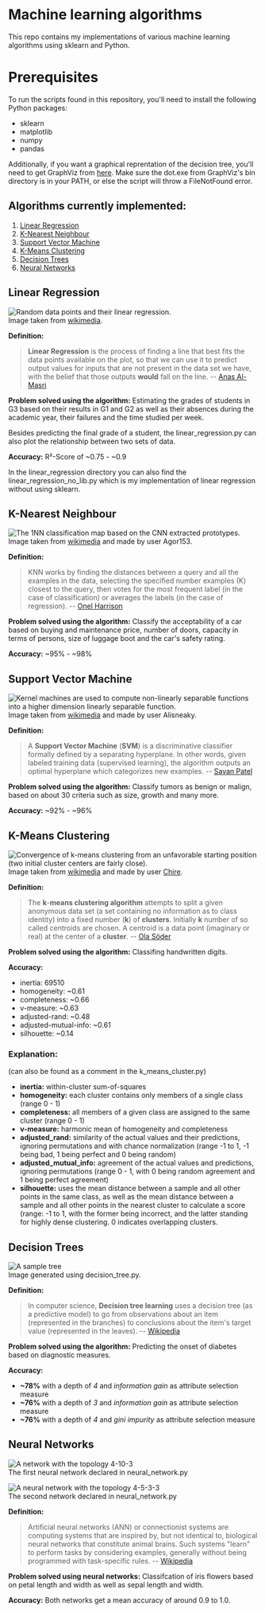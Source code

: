 # Machine learning algorithms
This repo contains my implementations of various machine learning algorithms using sklearn and Python.


# Prerequisites

To run the scripts found in this repository, you'll need to install the following Python packages:

 - sklearn
 - matplotlib
 - numpy
 - pandas

Additionally, if you want a graphical reprentation of the decision tree, you'll need to get GraphViz from [here](https://graphviz.gitlab.io/download/). Make sure the dot.exe from GraphViz's bin directory is in your PATH, or else the script will throw a FileNotFound error.

## Algorithms currently implemented:

 1. [Linear Regression](#lin-reg)
 2. [K-Nearest Neighbour](#knn)
 3. [Support Vector Machine](#svm)
 4. [K-Means Clustering](#k-means)
 5. [Decision Trees](#dec-trees)
 6. [Neural Networks](#nn)

   <a id="lin-reg"></a>
## Linear Regression
![Random data points and their linear regression.](https://upload.wikimedia.org/wikipedia/commons/3/3a/Linear_regression.svg)  
Image taken from [wikimedia](https://commons.wikimedia.org/wiki/File:Linear_regression.svg).

**Definition:**
> **Linear Regression** is the process of finding a line that best fits the data points available on the plot, so that we can use it to predict output values for inputs that are not present in the data set we have, with the belief that those outputs **would** fall on the line.
> -- [Anas Al-Masri](https://towardsdatascience.com/how-does-linear-regression-actually-work-3297021970dd)

 **Problem solved using the algorithm:** Estimating the grades of students in G3 based on their results in G1 and G2 as well as their absences during the academic year, their failures and the time studied per week.  

Besides predicting the final grade of a student, the linear_regression.py can also plot the relationship between two sets of data.

**Accuracy:** R²-Score of ~0.75 - ~0.9

In the linear_regression directory you can also find the linear_regression_no_lib.py which is my implementation of linear regression without using sklearn.

<a id="knn"></a>
## K-Nearest Neighbour
![The 1NN classification map based on the CNN extracted prototypes.](https://upload.wikimedia.org/wikipedia/commons/e/e9/Map1NNReducedDataSet.png)  
Image taken from [wikimedia](https://commons.wikimedia.org/wiki/File:Map1NNReducedDataSet.png) and made by user Agor153.

**Definition:**   
>KNN works by finding the distances between a query and all the examples in the data, selecting the specified number examples (K) closest to the query, then votes for the most frequent label (in the case of classification) or averages the labels (in the case of regression).
>-- [Onel Harrison](https://towardsdatascience.com/machine-learning-basics-with-the-k-nearest-neighbors-algorithm-6a6e71d01761)

 **Problem solved using the algorithm:** Classify the acceptability of a car based on buying and maintenance price, number of doors, capacity in terms of persons, size of luggage boot and the car's safety rating.  


**Accuracy:** ~95% - ~98%

<a id="svm"></a>
## Support Vector Machine
 ![Kernel machines are used to compute non-linearly separable functions into a higher dimension linearly separable function.](https://upload.wikimedia.org/wikipedia/commons/f/fe/Kernel_Machine.svg)  
  Image taken from [wikimedia](https://commons.wikimedia.org/wiki/File:Kernel_Machine.svg) and made by user Alisneaky.

**Definition:**      
> A **Support Vector Machine** (**SVM**) is a discriminative classifier formally defined by a separating hyperplane. In other words, given labeled training data (supervised learning), the algorithm outputs an optimal hyperplane which categorizes new examples.
> -- [Savan Patel](https://medium.com/machine-learning-101/chapter-2-svm-support-vector-machine-theory-f0812effc72)

**Problem solved using the algorithm:** Classify tumors as benign or malign, based on about 30 criteria such as size, growth and many more.

**Accuracy:** ~92% - ~96%

<a id="k-means"></a>
## K-Means Clustering

![Convergence of k-means clustering from an unfavorable starting position (two initial cluster centers are fairly close).](https://upload.wikimedia.org/wikipedia/commons/thumb/e/ea/K-means_convergence.gif/617px-K-means_convergence.gif)  
  Image taken from [wikimedia](https://commons.wikimedia.org/wiki/File:K-means_convergence.gif) and made by user [Chire](https://commons.wikimedia.org/wiki/User:Chire).

**Definition:**      
> The **k**-**means clustering algorithm** attempts to split a given anonymous data set (a set containing no information as to class identity) into a fixed number (**k**) of **clusters**. Initially **k** number of so called centroids are chosen. A centroid is a data point (imaginary or real) at the center of a **cluster**.
>  -- [Ola Söder](http://www.fon.hum.uva.nl/praat/manual/k-means_clustering_1__How_does_k-means_clustering_work_.html)


**Problem solved using the algorithm:** Classifing handwritten digits.

**Accuracy:**
- inertia: 69510
- homogeneity: ~0.61 	
- completeness: ~0.66
- v-measure: ~0.63 	
- adjusted-rand: ~0.48 	
- adjusted-mutual-info: ~0.61 	
- silhouette: ~0.14

### Explanation:
 (can also be found as a comment in the k_means_cluster.py)
 - **inertia:** within-cluster sum-of-squares
 - **homogeneity:** each cluster contains only members of a single class (range 0 - 1)  
- **completeness:** all members of a given class are assigned to the same cluster (range 0 - 1)  
- **v-measure:** harmonic mean of homogeneity and completeness  
- **adjusted_rand:** similarity of the actual values and their predictions,                    ignoring permutations and with chance normalization (range -1 to 1, -1 being bad, 1 being perfect and 0 being random)
- **adjusted_mutual_info:** agreement of the actual values and predictions, ignoring permutations (range 0 - 1, with 0 being random agreement and 1 being perfect agreement)  
- **silhouette:** uses the mean distance between a sample and all other points in the same class, as well as the mean distance between a sample and all other points in the nearest cluster to calculate a score (range: -1 to 1, with the former being incorrect, and the latter standing for highly dense clustering. 0 indicates overlapping clusters.


<a id="dec-trees"></a>
## Decision Trees
![A sample tree](https://i.gyazo.com/c8254a7a1ca3603ef61f6a1440588d0c.png)  
Image generated using decision_tree.py.

**Definition:**  
> In computer science, **Decision tree learning** uses a decision tree (as a predictive model) to go from observations about an item (represented in the branches) to conclusions about the item's target value (represented in the leaves).
> -- [Wikipedia](https://en.wikipedia.org/wiki/Decision_tree_learning)

**Problem solved using the algorithm:**  Predicting the onset of diabetes based on diagnostic measures.


**Accuracy:**
- **~78%** with a depth of *4* and *information gain* as attribute selection measure
- **~76%** with a depth of *3* and *information gain* as attribute selection measure
- **~76%** with a depth of *4* and *gini impurity* as attribute selection measure

<a id="nn"></a>
## Neural Networks
![A network with the topology 4-10-3](https://i.gyazo.com/c9e40613d43415769cb5f5544d1b580f.png)  
The first neural network declared in neural_network.py

![A neural network with the topology 4-5-3-3](https://i.gyazo.com/239189a52dc30c5521015c525ccf6fd3.png)  
The second network declared in neural_network.py  

**Definition:**  
> Artificial neural networks (ANN) or connectionist systems are computing systems that are inspired by, but not identical to, biological neural networks that constitute animal brains. Such systems "learn" to perform tasks by considering examples, generally without being programmed with task-specific rules.
> -- [Wikipedia](https://en.wikipedia.org/wiki/Artificial_neural_network)

**Problem solved using neural networks:**  Classifcation of iris flowers based on petal length and width as well as sepal length and width.


**Accuracy:**  Both networks get a mean accuracy of around 0.9 to 1.0.
